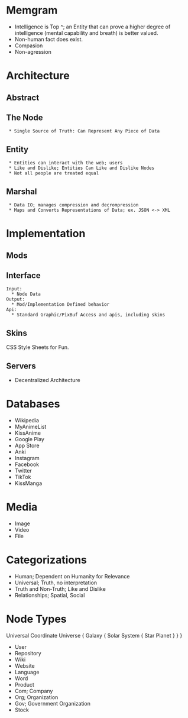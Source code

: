 # Memgram
* Intelligence is Top ^; an Entity that can prove a higher degree of intelligence (mental capability and breath) is better valued.
* Non-human fact does exist.
* Compasion
* Non-agression

# Architecture
## Abstract
  ## The Node
     * Single Source of Truth: Can Represent Any Piece of Data
  ## Entity
     * Entities can interact with the web; users
     * Like and Dislike; Entities Can Like and Dislike Nodes
     * Not all people are treated equal
  ## Marshal
     * Data IO; manages compression and decrompression
     * Maps and Converts Representations of Data; ex. JSON <-> XML
     
# Implementation
## Mods
  ## Interface
    Input:
      * Node Data
    Output:
      * Mod/Implementation Defined behavior
    Api:
      * Standard Graphic/PixBuf Access and apis, including skins
## Skins
  CSS Style Sheets for Fun.
## Servers
  * Decentralized Architecture
  
# Databases
* Wikipedia
* MyAnimeList
* KissAnime
* Google Play
* App Store
* Anki
* Instagram
* Facebook
* Twitter
* TikTok
* KissManga


# Media
* Image
* Video
* File

# Categorizations
* Human; Dependent on Humanity for Relevance
* Universal; Truth, no interpretation
* Truth and Non-Truth; Like and Dislike
* Relationships; Spatial, Social

# Node Types
Universal Coordinate
Universe {
  Galaxy {
    Solar System {
      Star
      Planet
    }
  }
}
* User
* Repository
* Wiki
* Website
* Language
* Word
* Product
* Com; Company
* Org; Organization
* Gov; Government Organization
* Stock


